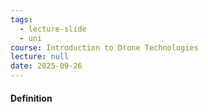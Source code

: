 ```yaml
---
tags:
  - lecture-slide
  - uni
course: Introduction to Drone Technologies
lecture: null
date: 2025-09-26
---
```


#### Definition

